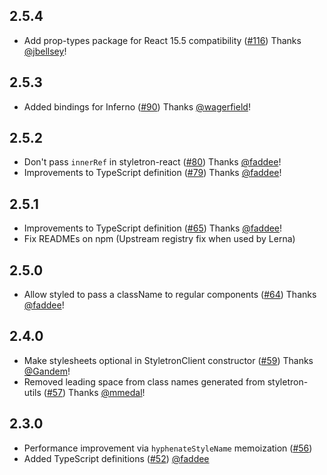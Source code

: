 ## 2.5.4
- Add prop-types package for React 15.5 compatibility ([#116](https://github.com/rtsao/styletron/pull/116)) Thanks [@jbellsey](https://github.com/jbellsey)!

## 2.5.3

- Added bindings for Inferno ([#90](https://github.com/rtsao/styletron/pull/90)) Thanks [@wagerfield](https://github.com/wagerfield)!

## 2.5.2

- Don't pass `innerRef` in styletron-react ([#80](https://github.com/rtsao/styletron/pull/80)) Thanks [@faddee](https://github.com/faddee)!
- Improvements to TypeScript definition ([#79](https://github.com/rtsao/styletron/pull/79)) Thanks [@faddee](https://github.com/faddee)!

## 2.5.1

- Improvements to TypeScript definition ([#65](https://github.com/rtsao/styletron/pull/65)) Thanks [@faddee](https://github.com/faddee)!
- Fix READMEs on npm (Upstream registry fix when used by Lerna)

## 2.5.0

- Allow styled to pass a className to regular components ([#64](https://github.com/rtsao/styletron/pull/64)) Thanks [@faddee](https://github.com/faddee)!

## 2.4.0

- Make stylesheets optional in StyletronClient constructor ([#59](https://github.com/rtsao/styletron/pull/59)) Thanks [@Gandem](https://github.com/Gandem)!
- Removed leading space from class names generated from styletron-utils ([#57](https://github.com/rtsao/styletron/pull/57)) Thanks [@mmedal](https://github.com/mmedal)!

## 2.3.0

- Performance improvement via `hyphenateStyleName` memoization ([#56](https://github.com/rtsao/styletron/pull/56))
- Added TypeScript definitions ([#52](https://github.com/rtsao/styletron/pull/52)) [@faddee](https://github.com/faddee)
